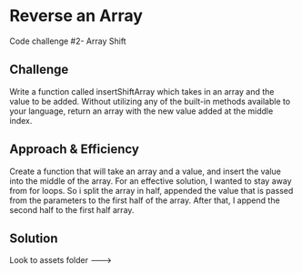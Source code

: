 # Reverse an Array
Code challenge #2- Array Shift

## Challenge
Write a function called insertShiftArray which takes in an array and the value to be added. Without utilizing any of the built-in methods available to your language, return an array with the new value added at the middle index. 

## Approach & Efficiency
Create a function that will take an array and a value, and insert the value into the middle of the array.  For an effective solution, I wanted to stay away from for loops.  So i split the array in half, appended the value that is passed from the parameters to the first half of the array.  After that, I append the second half to the first half array.  

## Solution 
Look to assets folder --->